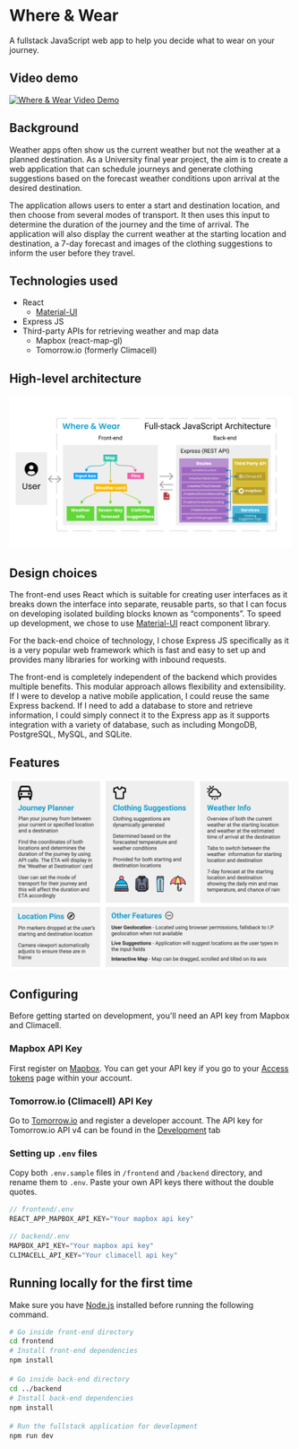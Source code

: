 # Where & Wear
A fullstack JavaScript web app to help you decide what to wear on your journey.

## Video demo
[![Where & Wear Video Demo](https://yt-embed.herokuapp.com/embed?v=kdh7-PoUPWM)](https://www.youtube.com/watch?v=kdh7-PoUPWM "Where & Wear Video Demo")

## Background
Weather apps often show us the current weather but not the weather at a planned destination. As a University final year project, the aim is to create a web application that can schedule journeys and generate clothing suggestions based on the forecast weather conditions upon arrival at the desired destination.

The application allows users to enter a start and destination location, and then choose from several modes of transport. It then uses this input to determine the duration of the journey and the time of arrival. The application will also display the current weather at the starting location and destination, a 7-day forecast and images of the clothing suggestions to inform the user before they travel.

## Technologies used
- React
  -  [Material-UI](https://material-ui.com/)
- Express JS
- Third-party APIs for retrieving weather and map data
  - Mapbox (react-map-gl)
  - Tomorrow.io (formerly Climacell)

## High-level architecture  
![img_2.png](images/img_2.png)

## Design choices
The front-end uses React which is suitable for creating user interfaces as it breaks down the interface into separate, reusable parts, so that I can focus on developing isolated building blocks known as “components”. To speed up development, we chose to use [Material-UI](https://material-ui.com/) react component library.

For the back-end choice of technology, I chose Express JS specifically as it is a very popular web framework which is fast and easy to set up and provides many libraries for working with inbound requests.

The front-end is completely independent of the backend which provides multiple benefits. This modular approach allows flexibility and extensibility. If I were to develop a native mobile application, I could reuse the same Express backend. If I need to add a database to store and retrieve information, I could simply connect it to the Express app as it supports integration with a variety of database, such as including MongoDB, PostgreSQL, MySQL, and SQLite.

## Features
![img_1.png](images/img_1.png)

## Configuring
Before getting started on development, you'll need an API key from Mapbox and Climacell.

### Mapbox API Key
First register on [Mapbox](https://account.mapbox.com/auth/signin/?route-to=%22https://account.mapbox.com/%22). You can get your API key if you go to your [Access tokens](https://account.mapbox.com/access-tokens/) page within your account.

### Tomorrow.io (Climacell) API Key
Go to [Tomorrow.io](https://www.tomorrow.io/) and register a developer account. The API key for Tomorrow.io API v4 can be found in the [Development](https://app.tomorrow.io/development/keys) tab

### Setting up `.env` files
Copy both `.env.sample` files in `/frontend` and `/backend` directory, and rename them to `.env`. Paste your own API keys there without the double quotes.
```JavaScript
// frontend/.env
REACT_APP_MAPBOX_API_KEY="Your mapbox api key"
```

```JavaScript
// backend/.env
MAPBOX_API_KEY="Your mapbox api key"
CLIMACELL_API_KEY="Your climacell api key"
```

## Running locally for the first time
Make sure you have [Node.js](https://nodejs.org/en/) installed before running the following command.
```bash
# Go inside front-end directory
cd frontend
# Install front-end dependencies
npm install

# Go inside back-end directory
cd ../backend
# Install back-end dependencies
npm install

# Run the fullstack application for development
npm run dev
```
